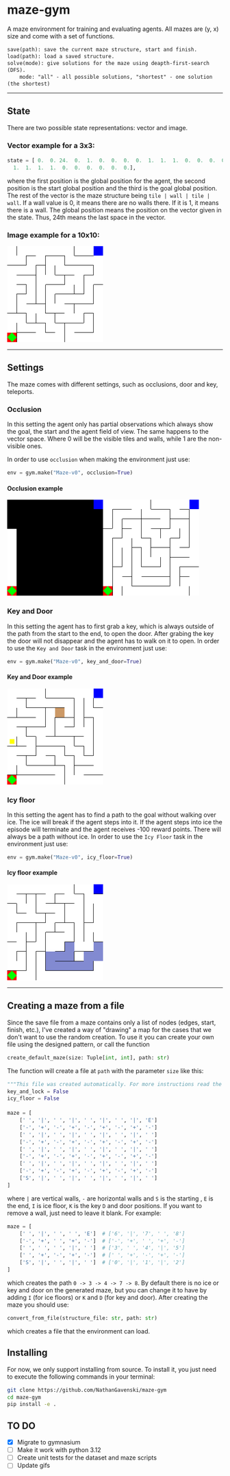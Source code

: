 # maze-gym
A maze environment for training and evaluating agents. All mazes are (y, x) size and come with a set of functions.

```
save(path): save the current maze structure, start and finish. 
load(path): load a saved structure.
solve(mode): give solutions for the maze using deapth-first-search (DFS).
    mode: "all" - all possible solutions, "shortest" - one solution (the shortest)
```

---
## State

There are two possible state representations: vector and image.

### Vector example for a 3x3:
```python
state = [ 0.  0. 24.  0.  1.  0.  0.  0.  0.  1.  1.  1.  0.  0.  0.  0.  0.  0.
  1.  1.  1.  1.  0.  0.  0.  0.  0.  0.],
```
where the first position is the global position for the agent, the second position is the start global position and the third is the goal global position. 
The rest of the vector is the maze structure being `tile | wall | tile | wall`. 
If a wall value is 0, it means there are no walls there. 
If it is 1, it means there is a wall.
The global position means the position on the vector given in the state.
Thus, 24th means the last space in the vector.

### Image example for a 10x10:

![](./maze/environment/utils/test/render_test.png)

---

## Settings

The maze comes with different settings, such as occlusions, door and key, teleports.

### Occlusion

In this setting the agent only has partial observations which always show the goal, the start and the agent field of view.
The same happens to the vector space. Where 0 will be the visible tiles and walls, while 1 are the non-visible ones.

In order to use ``occlusion`` when making the environment just use:
```python
env = gym.make("Maze-v0", occlusion=True)
```

#### Occlusion example

![](./assets/occlusion.gif)


### Key and Door
In this setting the agent has to first grab a key, which is always outside of the path from the start to the end, to 
open the door. After grabing the key the door will not disappear and the agent has to walk on it to open.
In order to use the ``Key and Door`` task in the environment just use:
```python
env = gym.make("Maze-v0", key_and_door=True)
```
#### Key and Door example

![](./assets/key_and_door.gif)

### Icy floor
In this setting the agent has to find a path to the goal without walking over ice. The ice will break if the agent steps into it.
If the agent steps into ice the episode will terminate and the agent receives -100 reward points. There will always be a path without ice.
In order to use the `Icy Floor` task in the environment just use:
```python
env = gym.make("Maze-v0", icy_floor=True)
```

#### Icy floor example

![](./assets/icy_floor.png)

---
## Creating a maze from a file
Since the save file from a maze contains only a list of nodes (edges, start, finish, etc.), I've created a way of "drawing" a map for the cases that we don't want to use the random creation.
To use it you can create your own file using the designed pattern, or call the function
```python
create_default_maze(size: Tuple[int, int], path: str)
```

The function will create a file at `path` with the parameter `size` like this:

```python
"""This file was created automatically. For more instructions read the README.md"""
key_and_lock = False
icy_floor = False

maze = [
	[' ', '|', ' ', '|', ' ', '|', ' ', '|', 'E']
	['-', '+', '-', '+', '-', '+', '-', '+', '-']
	[' ', '|', ' ', '|', ' ', '|', ' ', '|', ' ']
	['-', '+', '-', '+', '-', '+', '-', '+', '-']
	[' ', '|', ' ', '|', ' ', '|', ' ', '|', ' ']
	['-', '+', '-', '+', '-', '+', '-', '+', '-']
	[' ', '|', ' ', '|', ' ', '|', ' ', '|', ' ']
	['-', '+', '-', '+', '-', '+', '-', '+', '-']
	['S', '|', ' ', '|', ' ', '|', ' ', '|', ' ']
]
```

where `|` are vertical walls, `-` are horizontal walls and `S` is the starting , `E` is the end, `I` is ice floor, `K` is the key `D` and door positions. 
If you want to remove a wall, just need to leave it blank.
For example:

```python
maze = [
	[' ', '|', ' ', ' ', 'E']  # ['6', '|', '7', ' ', '8']
	['-', '+', ' ', '+', '-']  # ['-', '+', ' ', '+', '-']
	[' ', ' ', ' ', '|', ' ']  # ['3', ' ', '4', '|', '5']
	[' ', '+', '-', '+', '-']  # [' ', '+', '-', '+', '-']
	['S', '|', ' ', '|', ' ']  # ['0', '|', '1', '|', '2']
]
```

which creates the path `0 -> 3 -> 4 -> 7 -> 8`.
By default there is no ice or key and door on the generated maze, but you can change it to have by adding `I` (for ice floors) or `K` and `D` (for key and door).
After creating the maze you should use:

```python
convert_from_file(structure_file: str, path: str)
```

which creates a file that the environment can load.

## Installing

For now, we only support installing from source.
To install it, you just need to execute the following commands in your terminal:

```bash
git clone https://github.com/NathanGavenski/maze-gym
cd maze-gym
pip install -e .
```


## TO DO
* [x] Migrate to gymnasium
* [ ] Make it work with python 3.12
* [ ] Create unit tests for the dataset and maze scripts
* [ ] Update gifs
